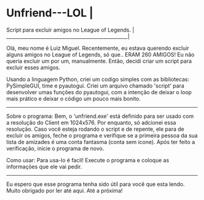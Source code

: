# Unfriend---LOL                                  |
Script para excluir amigos no League of Legends.  |
__________________________________________________|

Olá, meu nome é Luiz Miguel. 
Recentemente, eu estava querendo excluir alguns amigos no League of Legends, só que.. ERAM 260 AMIGOS! Eu não queria excluir um por um, manualmente. 
Então, decidi criar um script para excluir esses amigos. 

Usando a linguagem Python, criei um codigo simples com as bibliotecas: PySimpleGUI, time e pyautogui.
Criei um arquivo chamado 'script' para desenvolver umas funções do pyautogui, com a intenção de deixar o loop mais prático e deixar o código um pouco mais bonito.
___________________________________________________________________________________________________________________________________________________________________

Sobre o programa:
Bem, o 'unfriend.exe' está definido para ser usado com a resolução do Client em 1024x576. Por enquanto, só adcionei essa resolução.
Caso você esteja rodando o script e de repente, ele para de excluir os amigos, feche o programa e verifique se a primeira pessoa da sua lista de amizades é uma
conta fantasma (conta sem icone). Após ter feito a verificação, inicie o programa de novo.

Como usar:
Para usa-lo é facil! Execute o programa e coloque as informações que ele vai pedir.
___________________________________________________________________________________________________________________________________________________________________

Eu espero que esse programa tenha sido útil para você que esta lendo. 
Muito obrigado por ler até aqui. Até a próxima!
